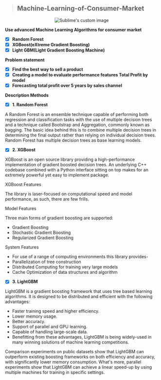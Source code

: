 >## Machine-Learning-of-Consumer-Market
<p align="center">
  <img src="https://cdn.goconqr.com/uploads/media/image/9392203/bd87aefc-9f7f-4a52-9982-b5365e3f81db.jpg?raw=true" alt="Sublime's custom image"/>
</p>


**Use advanced Machine Learning Algorithms for consumer market**
- [x] **Random Forest**
- [x] **XGBoost(eXtreme Gradient Boosting)**
- [x] **Light GBM(Light Gradient Boosting Machine)**

**Problem statement**
- [x] **Find the best way to sell a product**
- [x] **Creating a model to evaluate performance features Total Profit by model**
- [x] **Forecasting total profit over 5 years by sales channel**

**Description Methods**


- [x] **1. Random Forest**

A Random Forest is an ensemble technique capable of performing both regression and classification tasks with the use of multiple decision trees and a technique called Bootstrap and Aggregation, commonly known as bagging. The basic idea behind this is to combine multiple decision trees in determining the final output rather than relying on individual decision trees. Random Forest has multiple decision trees as base learning models.

- [x] **2. XGBoost**

XGBoost is an open source library providing a high-performance implementation of gradient boosted decision trees. An underlying C++ codebase combined with a Python interface sitting on top makes for an extremely powerful yet easy to implement package.

XGBoost Features

The library is laser-focused on computational speed and model performance, as such, there are few frills.

Model Features

Three main forms of gradient boosting are supported:

- Gradient Boosting
- Stochastic Gradient Boosting
- Regularized Gradient Boosting
 
 System Features
 
- For use of a range of computing environments this library provides-
- Parallelization of tree construction
- Distributed Computing for training very large models
- Cache Optimization of data structures and algorithm

- [x] **3. LightGBM**

LightGBM is a gradient boosting framework that uses tree based learning algorithms. It is designed to be distributed and efficient with the following advantages:

- Faster training speed and higher efficiency.
- Lower memory usage.
- Better accuracy.
- Support of parallel and GPU learning.
- Capable of handling large-scale data.
- Benefitting from these advantages, LightGBM is being widely-used in many winning solutions of machine learning competitions.

Comparison experiments on public datasets show that LightGBM can outperform existing boosting frameworks on both efficiency and accuracy, with significantly lower memory consumption. What's more, parallel experiments show that LightGBM can achieve a linear speed-up by using multiple machines for training in specific settings.

